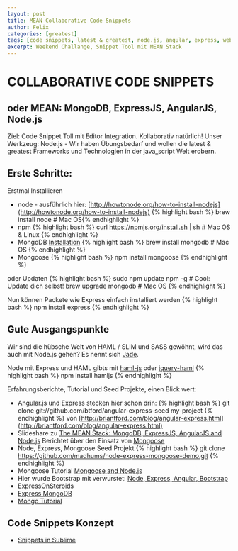 ```yaml
---
layout: post
title: MEAN Collaborative Code Snippets
author: Felix
categories: [greatest]
tags: [code snippets, latest & greatest, node.js, angular, express, webentwicklung]
excerpt: Weekend Challange, Snippet Tool mit MEAN Stack
---
```


# COLLABORATIVE CODE SNIPPETS 
## oder MEAN: MongoDB, ExpressJS, AngularJS, Node.js

Ziel: Code Snippet Toll mit Editor Integration. Kollaborativ natürlich!
Unser Werkzeug: Node.js - Wir haben Übungsbedarf und wollen die latest & greatest Frameworks und Technologien in der java_script Welt erobern.

## Erste Schritte:
Erstmal Installieren

* node - ausführlich hier: [http://howtonode.org/how-to-install-nodejs](http://howtonode.org/how-to-install-nodejs) {% highlight bash %} brew install node # Mac OS{% endhighlight %}
* npm {% highlight bash %} curl https://npmjs.org/install.sh | sh # Mac OS & Linux {% endhighlight %}
* MongoDB [Installation](http://docs.mongodb.org/manual/tutorial/) {% highlight bash %} brew install mongodb # Mac OS {% endhighlight %}
* Mongoose {% highlight bash %} npm install mongoose {% endhighlight %}

oder Updaten {% highlight bash %}
sudo npm update npm -g  # Cool: Update dich selbst!
brew upgrade mongodb # Mac OS
{% endhighlight %}

Nun können Packete wie Express einfach installiert werden {% highlight bash %}
npm install express
{% endhighlight %}

## Gute Ausgangspunkte
Wir sind die hübsche Welt von HAML / SLIM und SASS gewöhnt, wird das auch mit Node.js gehen? Es nennt sich [Jade](http://jade-lang.com/).

Node mit Express und HAML gibts mit [haml-js](https://github.com/creationix/haml-js) oder [jquery-haml](https://github.com/creationix/jquery-haml) {% highlight bash %}
npm install hamljs 
{% endhighlight %}

Erfahrungsberichte, Tutorial und Seed Projekte, einen Blick wert:

* Angular.js und Express stecken hier schon drin: {% highlight bash %}
git clone git://github.com/btford/angular-express-seed my-project
{% endhighlight %}
  von [http://briantford.com/blog/angular-express.html](http://briantford.com/blog/angular-express.html)
* Slideshare zu [The MEAN Stack: MongoDB, ExpressJS, AngularJS and Node.js](http://de.slideshare.net/mongodb/mongodb2-21677032)
  Berichtet über den Einsatz von [Mongoose](http://mongoosejs.com/)
* Node, Express, Mongoose Seed Projekt {% highlight bash %}
git clone https://github.com/madhums/node-express-mongoose-demo.git
{% endhighlight %}
* Mongoose Tutorial [Mongoose and Node.js](http://theholmesoffice.com/mongoose-and-node-js-tutorial/)
* Hier wurde Bootstrap mit verwurstet: [Node, Express, Angular, Bootstrap](https://github.com/jimakker/angular-express-bootstrap-seed)
* [ExpressOnSteroids](https://github.com/the-teacher/ExpressOnSteroids)
* [Express MongoDB](http://howtonode.org/f8553a94aea5117c7236bb73cf85340269ea6602/express-mongodb)
* [Mongo Tutorial](http://blog.ijasoneverett.com/2013/03/a-sample-app-with-node-js-express-and-mongodb-part-1/)

## Code Snippets Konzept
* [Snippets in Sublime](http://www.sublimetext.com/docs/key-bindings)


